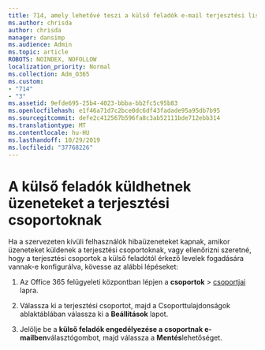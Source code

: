 ```yaml
---
title: 714, amely lehetővé teszi a külső feladók e-mail terjesztési listák
ms.author: chrisda
author: chrisda
manager: dansimp
ms.audience: Admin
ms.topic: article
ROBOTS: NOINDEX, NOFOLLOW
localization_priority: Normal
ms.collection: Adm_O365
ms.custom:
- "714"
- "3"
ms.assetid: 9efde695-25b4-4023-bbba-bb2fc5c95b83
ms.openlocfilehash: e1f46a71d7c2bce0dc6df43fadade95a95db7b95
ms.sourcegitcommit: defe2c412567b596fa8c3ab52111bde712ebb314
ms.translationtype: MT
ms.contentlocale: hu-HU
ms.lasthandoff: 10/29/2019
ms.locfileid: "37768226"
---
```

# <a name="allow-external-senders-to-send-messages-to-distribution-groups"></a>A külső feladók küldhetnek üzeneteket a terjesztési csoportoknak

Ha a szervezeten kívüli felhasználók hibaüzeneteket kapnak, amikor üzeneteket küldenek a terjesztési csoportoknak, vagy ellenőrizni szeretné, hogy a terjesztési csoportok a külső feladótól érkező levelek fogadására vannak-e konfigurálva, kövesse az alábbi lépéseket:

1. Az Office 365 felügyeleti központban lépjen a **csoportok** > [csoportjai](https://portal.office.com/adminportal/home#/groups) lapra.  

2. Válassza ki a terjesztési csoportot, majd a Csoporttulajdonságok ablaktáblában válassza ki a **Beállítások** lapot.

3. Jelölje be a **külső feladók engedélyezése a csoportnak e-mailben**választógombot, majd válassza a **Mentés**lehetőséget.
